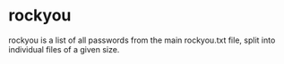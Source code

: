 # rockyou
rockyou is a list of all passwords from the main rockyou.txt file, split into individual files of a given size.
